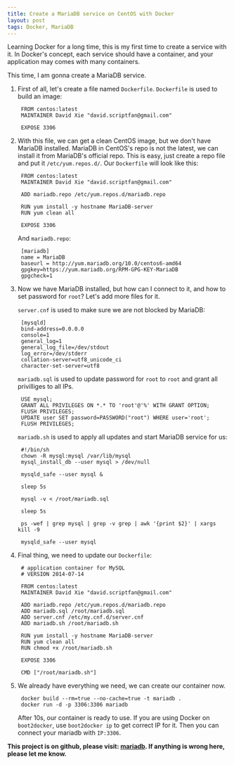 ```yaml
---
title: Create a MariaDB service on CentOS with Docker
layout: post
tags: Docker, MariaDB
---
```


Learning Docker for a long time, this is my first time to create a service with it. In Docker's concept, each service should have a container, and your application may comes with many containers.

This time, I am gonna create a MariaDB service.

1. First of all, let's create a file named `Dockerfile`. `Dockerfile` is used to build an image:

        FROM centos:latest
        MAINTAINER David Xie "david.scriptfan@gmail.com"

        EXPOSE 3306

2. With this file, we can get a clean CentOS image, but we don't have MariaDB installed. MariaDB in CentOS's repo is not the latest, we can install it from MariaDB's official repo. This is easy, just create a repo file and put it `/etc/yum.repos.d/`. Our `Dockerfile` will look like this:

        FROM centos:latest
        MAINTAINER David Xie "david.scriptfan@gmail.com"

        ADD mariadb.repo /etc/yum.repos.d/mariadb.repo

        RUN yum install -y hostname MariaDB-server
        RUN yum clean all

        EXPOSE 3306

    And `mariadb.repo`:

        [mariadb]
        name = MariaDB
        baseurl = http://yum.mariadb.org/10.0/centos6-amd64
        gpgkey=https://yum.mariadb.org/RPM-GPG-KEY-MariaDB
        gpgcheck=1

3. Now we have MariaDB installed, but how can I connect to it, and how to set password for `root`? Let's add more files for it.

    `server.cnf` is used to make sure we are not blocked by MariaDB:

        [mysqld]
        bind-address=0.0.0.0
        console=1
        general_log=1
        general_log_file=/dev/stdout
        log_error=/dev/stderr
        collation-server=utf8_unicode_ci
        character-set-server=utf8

    `mariadb.sql` is used to update password for `root` to `root` and grant all privilliges to all IPs.

        USE mysql;
        GRANT ALL PRIVILEGES ON *.* TO 'root'@'%' WITH GRANT OPTION;
        FLUSH PRIVILEGES;
        UPDATE user SET password=PASSWORD("root") WHERE user='root';
        FLUSH PRIVILEGES;

    `mariadb.sh` is used to apply all updates and start MariaDB service for us:

        #!/bin/sh
        chown -R mysql:mysql /var/lib/mysql
        mysql_install_db --user mysql > /dev/null

        mysqld_safe --user mysql &

        sleep 5s

        mysql -v < /root/mariadb.sql

        sleep 5s

        ps -wef | grep mysql | grep -v grep | awk '{print $2}' | xargs kill -9

        mysqld_safe --user mysql

4. Final thing, we need to update our `Dockerfile`:

        # application container for MySQL
        # VERSION 2014-07-14

        FROM centos:latest
        MAINTAINER David Xie "david.scriptfan@gmail.com"

        ADD mariadb.repo /etc/yum.repos.d/mariadb.repo
        ADD mariadb.sql /root/mariadb.sql
        ADD server.cnf /etc/my.cnf.d/server.cnf
        ADD mariadb.sh /root/mariadb.sh

        RUN yum install -y hostname MariaDB-server
        RUN yum clean all
        RUN chmod +x /root/mariadb.sh

        EXPOSE 3306

        CMD ["/root/mariadb.sh"]

5. We already have everything we need, we can create our container now.

        docker build --rm=true --no-cache=true -t mariadb .
        docker run -d -p 3306:3306 mariadb

    After 10s, our container is ready to use. If you are using Docker on `boot2docker`, use `boot2docker ip` to get correct IP for it. Then you can connect your mariadb with `IP:3306`.

**This project is on github, please visit: [mariadb](https://github.com/kingheaven/docker-files/tree/master/mariadb). If anything is wrong here, please let me know.**